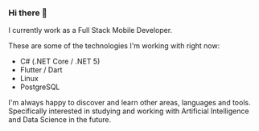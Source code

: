 ### Hi there 👋

I currently work as a Full Stack Mobile Developer.

These are some of the technologies I'm working with right now: 
* C# (.NET Core / .NET 5)
* Flutter / Dart
* Linux
* PostgreSQL
                                                               
I'm always happy to discover and learn other areas, languages and tools.
Specifically interested in studying and working with Artificial Intelligence and Data Science in the future.
                                                                  


<!--
**pedrobrun/pedrobrun** is a ✨ _special_ ✨ repository because its `README.md` (this file) appears on your GitHub profile.

Here are some ideas to get you started:

- 🔭 I’m currently working on ...
- 🌱 I’m currently learning ...
- 👯 I’m looking to collaborate on ...
- 🤔 I’m looking for help with ...
- 💬 Ask me about ...
- 📫 How to reach me: ...
- 😄 Pronouns: ...
- ⚡ Fun fact: ...
-->
